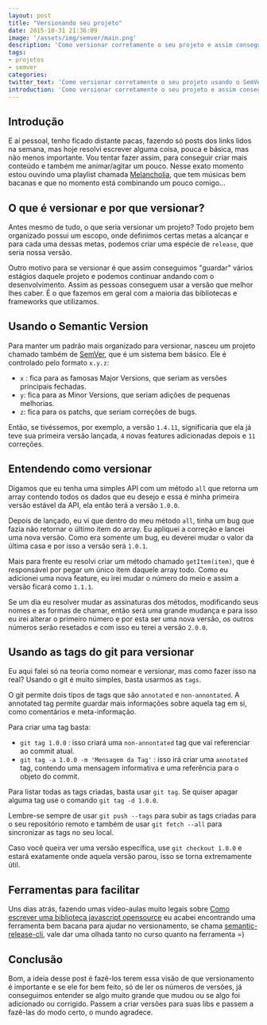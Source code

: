 ```yaml
---
layout: post
title: "Versionando seu projeto"
date: 2015-10-31 21:36:09
image: '/assets/img/semver/main.png'
description: 'Como versionar corretamente o seu projeto e assim conseguir informar rapidamente que tipo de mudança ocorreu.'
tags:
- projetos
- semver
categories:
twitter_text: 'Como versionar corretamente o seu projeto usando o SemVer.'
introduction: 'Como versionar corretamente o seu projeto e assim conseguir informar rapidamente que tipo de mudança ocorreu.'
---
```


## Introdução

E aí pessoal, tenho ficado distante pacas, fazendo só posts dos links lidos na semana, mas hoje resolvi escrever alguma coisa, pouca e básica, mas não menos importante. Vou tentar fazer assim, para conseguir criar mais conteúdo e também me animar/agitar um pouco. Nesse exato momento estou ouvindo uma playlist chamada [Melancholia](https://open.spotify.com/user/spotify/playlist/1rg0arh9uWqGOYH7gEtQ6a), que tem músicas bem bacanas e que no momento está combinando um pouco comigo...

## O que é versionar e por que versionar?

Antes mesmo de tudo, o que seria versionar um projeto? Todo projeto bem organizado possui um escopo, onde definimos certas metas a alcançar e para cada uma dessas metas, podemos criar uma espécie de `release`, que seria nossa versão.

Outro motivo para se versionar é que assim conseguimos "guardar" vários estágios daquele projeto e podemos continuar andando com o desenvolvimento. Assim as pessoas conseguem usar a versão que melhor lhes caber. É o que fazemos em geral com a maioria das bibliotecas e frameworks que utilizamos.

## Usando o Semantic Version

Para manter um padrão mais organizado para versionar, nasceu um projeto chamado também de [SemVer](http://semver.org/), que é um sistema bem básico. Ele é controlado pelo formato `x.y.z`:

- `x` : fica para as famosas Major Versions, que seriam as versões principais fechadas.
- `y`: fica para as Minor Versions, que seriam adições de pequenas melhorias.
- `z`: fica para os patchs, que seriam correções de bugs.

Então, se tivéssemos, por exemplo, a versão `1.4.11`, significaria que ela já teve sua primeira versão lançada, `4` novas features adicionadas depois e `11` correções.

## Entendendo como versionar

Digamos que eu tenha uma simples API com um método `all` que retorna um array contendo todos os dados que eu desejo e essa é minha primeira versão estável da API, ela então terá a versão `1.0.0`. 

Depois de lançado, eu vi que dentro do meu método `all`, tinha um bug que fazia não retornar o último item do array. Eu apliquei a correção e lancei uma nova versão. Como era somente um bug, eu deverei mudar o valor da última casa e por isso a versão será `1.0.1`.

Mais para frente eu resolvi criar um método chamado `getItem(item)`, que é responsável por pegar um único item daquele array todo. Como eu adicionei uma nova feature, eu irei mudar o número do meio e assim a versão ficará como `1.1.1`.

Se um dia eu resolver mudar as assinaturas dos métodos, modificando seus nomes e as formas de chamar, então será uma grande mudança e para isso eu irei alterar o primeiro número e por esta ser uma nova versão, os outros números serão resetados e com isso eu terei a versão `2.0.0`.

## Usando as tags do git para versionar

Eu aqui falei só na teoria como nomear e versionar, mas como fazer isso na real? Usando o git é muito simples, basta usarmos as `tags`.

O git permite dois tipos de tags que são `annotated` e `non-annontated`. A annotated tag permite guardar mais informações sobre aquela tag em si, como comentários e meta-informação.

Para criar uma tag basta:

- `git tag 1.0.0` : isso criará uma `non-annontated` tag que vai referenciar ao commit atual.
- `git tag -a 1.0.0 -m 'Mensagem da Tag'` : isso irá criar uma `annotated` tag, contendo uma mensagem informativa e uma referência para o objeto do commit.

Para listar todas as tags criadas, basta usar `git tag`. Se quiser apagar alguma tag use o comando `git tag -d 1.0.0`.

Lembre-se sempre de usar `git push --tags` para subir as tags criadas para o seu repositório remoto e também de usar `git fetch --all` para sincronizar as tags no seu local.

Caso você queira ver uma versão específica, use `git checkout 1.0.0` e estará exatamente onde aquela versão parou, isso se torna extremamente útil.

## Ferramentas para facilitar

Uns dias atrás, fazendo umas video-aulas muito legais sobre [Como escrever uma biblioteca javascript opensource](https://egghead.io/lessons/javascript-how-to-write-a-javascript-library-automating-releases-with-semantic-release) eu acabei encontrando uma ferramenta bem bacana para ajudar no versionamento, se chama [semantic-release-cli](https://github.com/semantic-release/semantic-release), vale dar uma olhada tanto no curso quanto na ferramenta =)

## Conclusão

Bom, a ideia desse post é fazê-los terem essa visão de que versionamento é importante e se ele for bem feito, só de ler os números de versões, já conseguimos entender se algo muito grande que mudou ou se algo foi adicionado ou corrigido. Passem a criar versões para suas libs e passem a fazê-las do modo certo, o mundo agradece.


